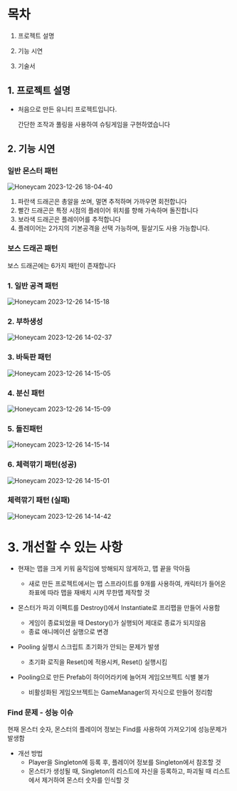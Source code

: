 # 목차

1. 프로젝트 설명

2. 기능 시연

3. 기술서

## 1. 프로젝트 설명

- 처음으로 만든 유니티 프로젝트입니다.
    
    간단한 조작과 풀링을 사용하여 슈팅게임을 구현하였습니다
    


## 2. 기능 시연

### 일반 몬스터 패턴
![Honeycam 2023-12-26 18-04-40](https://github.com/wlsrb0147/2DShoot/assets/50743287/4835a37d-60ea-41cb-85d1-e243e155eb88)
1. 파란색 드래곤은 총알을 쏘며, 멀면 추적하며 가까우면 회전합니다
2. 빨간 드래곤은 특정 시점의 플레이어 위치를 향해 가속하며 돌진합니다
3. 보라색 드래곤은 플레이어를 추적합니다
4. 플레이어는 2가지의 기본공격을 선택 가능하며, 필살기도 사용 가능합니다.


### 보스 드래곤 패턴
보스 드래곤에는 6가지 패턴이 존재합니다

### 1. 일반 공격 패턴

![Honeycam 2023-12-26 14-15-18](https://github.com/wlsrb0147/2DShoot/assets/50743287/62974a3d-fa2a-42b4-959c-13c6578d01ba)

### 2. 부하생성 

![Honeycam 2023-12-26 14-02-37](https://github.com/wlsrb0147/2DShoot/assets/50743287/970ff987-4406-40a8-91de-74ad784559e6)

### 3. 바둑판 패턴

![Honeycam 2023-12-26 14-15-05](https://github.com/wlsrb0147/2DShoot/assets/50743287/ad45bbf2-a7d1-4967-8336-ea6a9be8bc54)

### 4. 분신 패턴

![Honeycam 2023-12-26 14-15-09](https://github.com/wlsrb0147/2DShoot/assets/50743287/369fd840-8b9e-4a69-af02-71e4daa3c0ba)

### 5. 돌진패턴

![Honeycam 2023-12-26 14-15-14](https://github.com/wlsrb0147/2DShoot/assets/50743287/185aa2cd-03ec-4b4e-a879-7eb127466278)

### 6. 체력깎기 패턴(성공)

![Honeycam 2023-12-26 14-15-01](https://github.com/wlsrb0147/2DShoot/assets/50743287/e2ab45af-50b0-47a9-a415-50d7b9702f94)

### 체력깎기 패턴 (실패)

![Honeycam 2023-12-26 14-14-42](https://github.com/wlsrb0147/2DShoot/assets/50743287/a084a9bb-5ce4-4429-962f-20782b555306)

# 3. 개선할 수 있는 사항

- 현재는 맵을 크게 키워 움직임에 방해되지 않게하고, 맵 끝을 막아둠
    - 새로 만든 프로젝트에서는 맵 스프라이트를 9개를 사용하여, 캐릭터가 들어온 좌표에 따라 맵을 재배치 시켜 무한맵 제작할 것

- 몬스터가 파괴 이펙트를 Destroy()에서 Instantiate로 프리팹을 만들어 사용함
    - 게임이 종료되었을 때 Destory()가 실행되어 제대로 종료가 되지않음
    - 종료 애니메이션 실행으로 변경

- Pooling 실행시 스크립트 초기화가 안되는 문제가 발생
    - 초기화 로직을 Reset()에 적용시켜,  Reset() 실행시킴

- Pooling으로 만든 Prefab이 하이어라키에 늘어져 게임오브젝트 식별 불가
    - 비활성화된 게임오브젝트는 GameManager의 자식으로 만들어 정리함

### Find 문제 - 성능 이슈

현재 몬스터 숫자, 몬스터의 플레이어 정보는 Find를 사용하여 가져오기에 성능문제가 발생함

- 개선 방법
    - Player을 Singleton에 등록 후, 플레이어 정보를 Singleton에서 참조할 것
    - 몬스터가 생성될 때, Singleton의 리스트에 자신을 등록하고, 파괴될 때 리스트에서 제거하여 몬스터 숫자를 인식할 것

